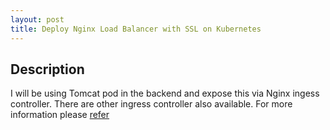 ```yaml
---
layout: post
title: Deploy Nginx Load Balancer with SSL on Kubernetes
---
```


## Description

I will be using Tomcat pod in the backend and expose this via Nginx ingess controller. There are other ingress controller also available. For more information please [refer ](https://kubernetes.io/docs/concepts/services-networking/ingress-controllers/)
